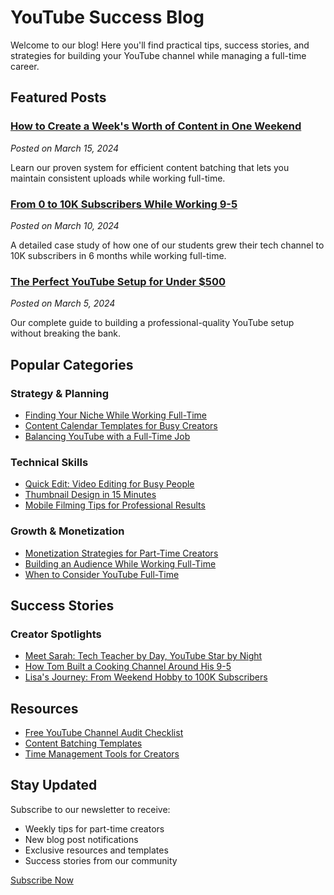 # YouTube Success Blog

Welcome to our blog! Here you'll find practical tips, success stories, and strategies for building your YouTube channel while managing a full-time career.

## Featured Posts

### [How to Create a Week's Worth of Content in One Weekend](/blog/batch-content-creation)
*Posted on March 15, 2024*

Learn our proven system for efficient content batching that lets you maintain consistent uploads while working full-time.

### [From 0 to 10K Subscribers While Working 9-5](/blog/zero-to-10k-case-study)
*Posted on March 10, 2024*

A detailed case study of how one of our students grew their tech channel to 10K subscribers in 6 months while working full-time.

### [The Perfect YouTube Setup for Under $500](/blog/budget-youtube-setup)
*Posted on March 5, 2024*

Our complete guide to building a professional-quality YouTube setup without breaking the bank.

## Popular Categories

### Strategy & Planning
- [Finding Your Niche While Working Full-Time](/blog/finding-your-niche)
- [Content Calendar Templates for Busy Creators](/blog/content-calendars)
- [Balancing YouTube with a Full-Time Job](/blog/work-life-youtube-balance)

### Technical Skills
- [Quick Edit: Video Editing for Busy People](/blog/quick-editing-tips)
- [Thumbnail Design in 15 Minutes](/blog/fast-thumbnail-design)
- [Mobile Filming Tips for Professional Results](/blog/mobile-filming-tips)

### Growth & Monetization
- [Monetization Strategies for Part-Time Creators](/blog/part-time-monetization)
- [Building an Audience While Working Full-Time](/blog/audience-growth-tips)
- [When to Consider YouTube Full-Time](/blog/youtube-full-time-transition)

## Success Stories

### Creator Spotlights
- [Meet Sarah: Tech Teacher by Day, YouTube Star by Night](/blog/creator-spotlight-sarah)
- [How Tom Built a Cooking Channel Around His 9-5](/blog/creator-spotlight-tom)
- [Lisa's Journey: From Weekend Hobby to 100K Subscribers](/blog/creator-spotlight-lisa)

## Resources

- [Free YouTube Channel Audit Checklist](/resources/channel-audit)
- [Content Batching Templates](/resources/batching-templates)
- [Time Management Tools for Creators](/resources/time-management)

## Stay Updated

Subscribe to our newsletter to receive:
- Weekly tips for part-time creators
- New blog post notifications
- Exclusive resources and templates
- Success stories from our community

[Subscribe Now](/subscribe) 